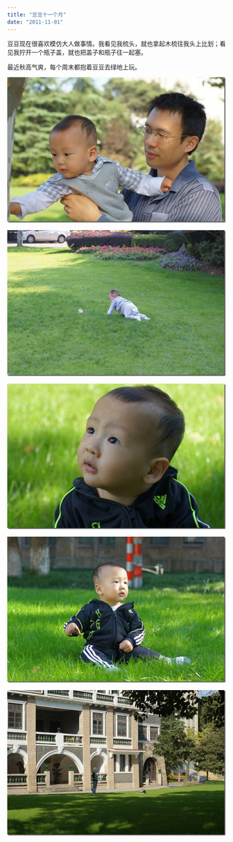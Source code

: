 ```yaml
---
title: "豆豆十一个月"
date: "2011-11-01"
---
```


豆豆现在很喜欢模仿大人做事情。我看见我梳头，就也拿起木梳往我头上比划；看见我拧开一个瓶子盖，就也把盖子和瓶子往一起塞。

最近秋高气爽，每个周末都抱着豆豆去绿地上玩。

[![DSC02703](images/dsc02703_thumb.jpg "DSC02703")](http://ruanqizhen.wordpress.com/wp-content/uploads/2011/11/dsc02703.jpg)

[![DSC02767](images/dsc02767_thumb.jpg "DSC02767")](http://ruanqizhen.wordpress.com/wp-content/uploads/2011/11/dsc02767.jpg)

[![DSC02823](images/dsc02823_thumb.jpg "DSC02823")](http://ruanqizhen.wordpress.com/wp-content/uploads/2011/11/dsc02823.jpg)

[![DSC02847](images/dsc02847_thumb.jpg "DSC02847")](http://ruanqizhen.wordpress.com/wp-content/uploads/2011/11/dsc02847.jpg)

[![DSC02889](images/dsc02889_thumb.jpg "DSC02889")](http://ruanqizhen.wordpress.com/wp-content/uploads/2011/11/dsc02889.jpg)

